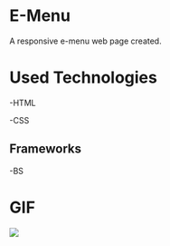 # E-Menu

A responsive e-menu web page created.

# Used Technologies

-HTML

-CSS

## Frameworks

-BS

# GIF

![](images/bs-2.gif)
